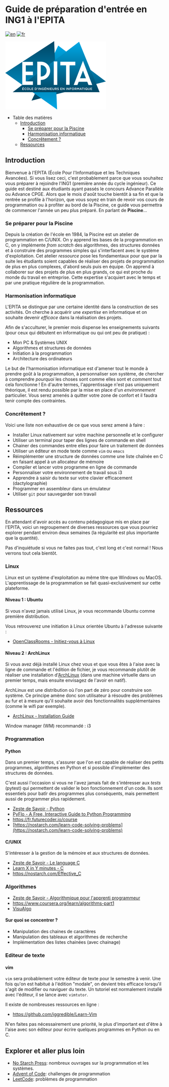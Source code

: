 # Guide de préparation d'entrée en ING1 à l'EPITA

[![en](https://img.shields.io/badge/lang-en-red.svg)](https://github.com/pp5x/epita-ing1-prep/blob/main/README.md)
[![fr](https://img.shields.io/badge/lang-fr-blue.svg)](https://github.com/pp5x/epita-ing1-prep/blob/main/README.fr.md)

![EPITA logo](res/epita.svg)

- Table des matières
  - [Introduction](#introduction)
    - [Se préparer pour la Piscine](#se-préparer-pour-la-piscine)
    - [Harmonisation informatique](#harmonisation-informatique)
    - [Concrêtement ?](#concrêtement-)
  - [Ressources](#ressources)

## Introduction

Bienvenue à l'EPITA (École Pour l'Informatique et les Techniques Avancées). Si
vous lisez ceci, c'est probablement parce que vous souhaitez vous préparer à
rejoindre l'ING1 (première année du cycle ingénieur). Ce guide est destiné aux
étudiants ayant passés le concours Advance Parallèle ou Advance CPGE. Alors que
le mois d'août touche bientôt à sa fin et que la rentrée se profile à
l'horizon, que vous soyez en train de revoir vos cours de programmation ou à
profiter au bord de la Piscine, ce guide vous permettra de commencer l'année un
peu plus préparé. En parlant de **Piscine**...

### Se préparer pour la Piscine

Depuis la création de l'école en 1984, la Piscine est un atelier de
programmation en C/UNIX. On y apprend les bases de la programmation en C, on y
implémente *from scratch* des algorithmes, des structures données et à
construire des programmes simples qui s'interfacent avec le système
d'exploitation. Cet atelier *ressource* pose les fondamentaux pour que par la
suite les étudiants soient capables de réaliser des projets de programmation de
plus en plus complexes, d'abord seuls puis en équipe. On apprend à collaborer
sur des projets de plus en plus grands, ce qui est proche du monde du travail
en entreprise. Cette expertise s'acquiert avec le temps et par une pratique
régulière de la programmation.

### Harmonisation informatique

L'EPITA se distingue par une certaine identité dans la construction de ses
activités. On cherche à acquérir une *expertise* en informatique et on souhaite
devenir *efficace* dans la réalisation des projets.

Afin de s'acculturer, le premier mois dispense les enseignements suivants (pour
ceux qui débutent en informatique ou qui ont peu de pratique) :

- Mon PC & Systèmes UNIX
- Algorithmes et structures de données
- Initiation à la programmation
- Architecture des ordinateurs

Le but de l'harmonisation informatique est d'amener tout le monde à prendre
goût à la programmation, à personnaliser son système, de chercher à comprendre
*pourquoi* les choses sont comme elles sont et *comment* tout cela fonctionne !
En d'autre termes, l'apprentissage n'est pas uniquement théorique, il est rendu
possible par la mise en place d'un *environnement* particulier. Vous serez
amenés à quitter votre zone de confort et il faudra tenir compte des
contraintes.

### Concrêtement ?

Voici une liste non exhaustive de ce que vous serez amené à faire :

- Installer Linux nativement sur votre machine personnelle et le configurer
- Utiliser un terminal pour taper des lignes de commande en shell
- Chainer des commandes entre elles pour faire un traitement de données
- Utiliser un éditeur en mode texte comme `vim` ou `emacs`
- Réimplémenter une structure de données comme une liste chaînée en C en
  faisant appel à un allocateur de mémoire
- Compiler et lancer votre programme en ligne de commande
- Personnaliser votre environnement de travail sous i3
- Apprendre à saisir du texte sur votre clavier efficacement (dactylographie)
- Programmer en assembleur dans un émulateur
- Utiliser `git` pour sauvegarder son travail

## Ressources

En attendant d'avoir accès au contenu pédagogique mis en place par l'EPITA,
voici un regroupement de diverses ressources que vous pourriez explorer pendant
environ deux semaines (la régularité est plus importante que la quantité).

Pas d'inquiétude si vous ne faites pas tout, c'est long et c'est normal ! Nous
verrons tout cela bientôt.

### Linux

Linux est un système d'exploitation au même titre que Windows ou MacOS.
L'apprentissage de la programmation se fait quasi-exclusivement sur cette
plateforme.

#### Niveau 1 : Ubuntu

Si vous n'avez jamais utilisé Linux, je vous recommande Ubuntu comme première
distribution.

Vous retrouverez une initiation à Linux orientée Ubuntu à l'adresse suivante :

- [OpenClassRooms - Initiez-vous à Linux](https://openclassrooms.com/fr/courses/7170491-initiez-vous-a-linux)

#### Niveau 2 : ArchLinux

Si vous avez déjà installé Linux chez vous et que vous êtes à l'aise avec la
ligne de commande et l'édition de fichier, je vous recommande plutôt de
réaliser une installation d'[ArchLinux](https://wiki.archlinux.org/) (dans une
machine virtuelle dans un premier temps, mais ensuite envisagez de l'avoir en
natif).

ArchLinux est une distribution où l'on part de zéro pour construire son
système. Ce principe amène donc son utilisateur à résoudre des problèmes au fur
et à mesure qu'il souhaite avoir des fonctionnalités supplémentaires (comme le
wifi par exemple).

- [ArchLinux - Installation Guide](https://wiki.archlinux.org/title/Installation_guide)

Window manager (WM) recommandé : i3

### Programmation

#### Python

Dans un premier temps, s'assurer que l'on est capable de réaliser des petits
programmes, algorithmes en Python et si possible d'implémenter des structures
de données.

C'est aussi l'occasion si vous ne l'avez jamais fait de s'intéresser aux
*tests* (pytest) qui permettent de valider le bon fonctionnement d'un code. Ils
sont essentiels pour batîr des programmes plus conséquents, mais permettent
aussi de programmer plus rapidement.

- [Zeste de Savoir - Python](https://zestedesavoir.com/tutoriels/2514/un-zeste-de-python/)
- [PyFlo - A Free, Interactive Guide to Python Programming](https://pyflo.net/)
- <https://fr.futurecoder.io/course>
- [https://nostarch.com/learn-code-solving-problems](https://nostarch.com/learn-code-solving-problems)

#### C/UNIX

S'intéresser à la gestion de la mémoire et aux structures de données.

- [Zeste de Savoir - Le language C](https://zestedesavoir.com/tutoriels/755/le-langage-c-1/)
- [Learn X in Y minutes - C](https://learnxinyminutes.com/docs/c/)
- <https://nostarch.com/Effective_C>

### Algorithmes

- [Zeste de Savoir - Algorithmique pour l'apprenti programmeur](https://zestedesavoir.com/tutoriels/621/algorithmique-pour-lapprenti-programmeur/)
- <https://www.coursera.org/learn/algorithms-part1>
- [VisuAlgo](https://visualgo.net)

#### Sur quoi se concentrer ?

- Manipulation des chaines de caractères
- Manipulation des tableaux et algorithmes de recherche
- Implémentation des listes chainées (avec chainage)

### Editeur de texte

#### vim

`vim` sera probablement votre éditeur de texte pour le semestre à venir. Une
fois qu'on est habitué à l'édition "modale", on devient très efficace lorsqu'il
s'agit de modifier ou naviguer du texte. Un tutoriel est normalement installé
avec l'éditeur, il se lance avec `vimtutor`.

Il existe de nombreuses ressources en ligne :

- <https://github.com/iggredible/Learn-Vim>

N'en faites pas nécessairement une priorité, le plus d'important est d'être à
l'aise avec son éditeur pour écrire quelques programmes en Python ou en C.

## Explorer et aller plus loin

- [No Starch Press](https://nostarch.com/): nombreux ouvrages sur la
  programmation et les systèmes.
- [Advent of Code](https://adventofcode.com/): challenges de programmation
- [LeetCode](https://leetcode.com/): problèmes de programmation

